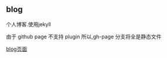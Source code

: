 blog
----

个人博客.使用jekyll

由于 github page 不支持 plugin 所以,gh-page 分支将全是静态文件

[blog页面](http://aoninu.com)
